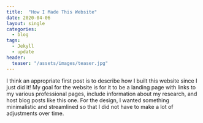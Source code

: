 ```yaml
---
title:  "How I Made This Website"
date: 2020-04-06
layout: single
categories:
  - blog
tags:
  - Jekyll
  - update
header:
  teaser: "/assets/images/teaser.jpg"
---
```


I think an appropriate first post is to describe how I built this website since I just did it! My goal for the website is for it to be a landing page with links to my various professional pages, include information about my research, and host blog posts like this one. For the design, I wanted something minimalistic and streamlined so that I did not have to make a lot of adjustments over time. 